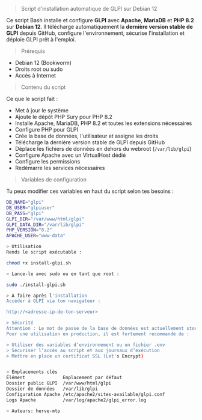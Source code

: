 > Script d'installation automatique de GLPI sur Debian 12

Ce script Bash installe et configure **GLPI** avec **Apache**, **MariaDB** et **PHP 8.2** sur **Debian 12**. Il télécharge automatiquement la **dernière version stable de GLPI** depuis GitHub, configure l'environnement, sécurise l'installation et déploie GLPI prêt à l'emploi.

> Prérequis

- Debian 12 (Bookworm)
- Droits root ou sudo
- Accès à Internet

> Contenu du script

Ce que le script fait :
- Met à jour le système
- Ajoute le dépôt PHP Sury pour PHP 8.2
- Installe Apache, MariaDB, PHP 8.2 et toutes les extensions nécessaires
- Configure PHP pour GLPI
- Crée la base de données, l'utilisateur et assigne les droits
- Télécharge la dernière version stable de GLPI depuis GitHub
- Déplace les fichiers de données en dehors du webroot (`/var/lib/glpi`)
- Configure Apache avec un VirtualHost dédié
- Configure les permissions
- Redémarre les services nécessaires

> Variables de configuration

Tu peux modifier ces variables en haut du script selon tes besoins :

```bash
DB_NAME="glpi"
DB_USER="glpiuser"
DB_PASS="glpi"
GLPI_DIR="/var/www/html/glpi"
GLPI_DATA_DIR="/var/lib/glpi"
PHP_VERSION="8.2"
APACHE_USER="www-data"

> Utilisation
Rends le script exécutable :

chmod +x install-glpi.sh

> Lance-le avec sudo ou en tant que root :

sudo ./install-glpi.sh

> À faire après l'installation
Accéder à GLPI via ton navigateur :

http://<adresse-ip-de-ton-serveur>

> Sécurité
Attention : Le mot de passe de la base de données est actuellement stocké en clair dans le script.
Pour une utilisation en production, il est fortement recommandé de :

> Utiliser des variables d’environnement ou un fichier .env
> Sécuriser l’accès au script et aux journaux d’exécution
> Mettre en place un certificat SSL (Let's Encrypt)


> Emplacements clés
Élément	             Emplacement par défaut
Dossier public GLPI	 /var/www/html/glpi
Dossier de données	 /var/lib/glpi
Configuration Apache /etc/apache2/sites-available/glpi.conf
Logs Apache	         /var/log/apache2/glpi_error.log

> Auteurs: herve-mtp

